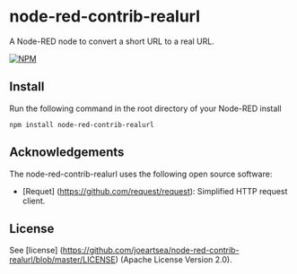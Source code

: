 node-red-contrib-realurl
========================
A Node-RED node to convert a short URL to a real URL.

[![NPM](https://nodei.co/npm/node-red-contrib-realurl.png?downloads=true)](https://nodei.co/npm/node-red-contrib-realurl/)

Install
-------

Run the following command in the root directory of your Node-RED install

    npm install node-red-contrib-realurl

Acknowledgements
----------------

The node-red-contrib-realurl uses the following open source software:

- [Requet] (https://github.com/request/request): Simplified HTTP request client.

License
-------

See [license] (https://github.com/joeartsea/node-red-contrib-realurl/blob/master/LICENSE) (Apache License Version 2.0).